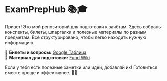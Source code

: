 # ExamPrepHub 📚🎓  

Привет! Это мой репозиторий для подготовки к зачётам. Здесь собраны конспекты, билеты, шпаргалки и полезные материалы по разным предметам. Всё структурировано, чтобы легко находить нужную информацию.  

📌 **Билеты и вопросы:** [Google Таблица](https://docs.google.com/spreadsheets/d/1GxMKHBOkXtlHMGHkJ5dOq1cFXHjKPMme_6dP6OjsZCU/edit?usp=sharing)  
📌 **Материал для подготовки:** [Fund Wiki](https://mai-806.github.io/fund-wiki/#lections1)  

Если у тебя есть полезные заметки или идеи, добавляй их! Готовиться вместе проще и эффективнее. 🚀💡
